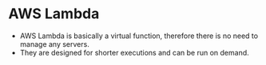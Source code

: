 # AWS Lambda

- AWS Lambda is basically a virtual function, therefore there is no need to manage any servers.
- They are designed for shorter executions and can be run on demand.
